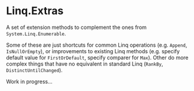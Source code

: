 Linq.Extras
===========

A set of extension methods to complement the ones from `System.Linq.Enumerable`.

Some of these are just shortcuts for common Linq operations (e.g. `Append`, `IsNullOrEmpty`), or improvements to
existing Linq methods (e.g. specify default value for `FirstOrDefault`, specify comparer for `Max`). Other do more
complex things that have no equivalent in standard Linq (`RankBy`, `DistinctUntilChanged`).

Work in progress...
